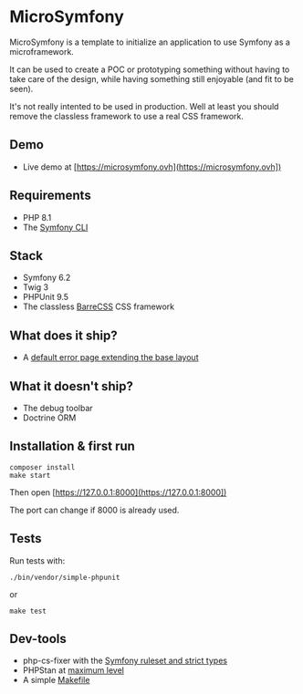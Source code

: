 # MicroSymfony

MicroSymfony is a template to initialize an application to use Symfony as a microframework.

It can be used to create a POC or prototyping something without having to take care
of the design, while having something still enjoyable (and fit to be seen).

It's not really intented to be used in production.
Well at least you should remove the classless framework to use a real CSS framework.


## Demo

* Live demo at [https://microsymfony.ovh](https://microsymfony.ovh])


## Requirements

* PHP 8.1
* The [Symfony CLI](https://symfony.com/download)


## Stack

* Symfony 6.2
* Twig 3
* PHPUnit 9.5
* The classless [BarreCSS](http://barecss.com/) CSS framework 


## What does it ship?
 
* A [default error page extending the base layout](https://github.com/strangebuzz/symfony-micro/blob/main/templates/bundles/TwigBundle/Exception/error.html.twig)



## What it doesn't ship?

* The debug toolbar
* Doctrine ORM


## Installation & first run

    composer install
    make start

Then open [https://127.0.0.1:8000](https://127.0.0.1:8000])

The port can change if 8000 is already used.


## Tests

Run tests with:

    ./bin/vendor/simple-phpunit

or

    make test


## Dev-tools 
 
* php-cs-fixer with the [Symfony ruleset and strict types](https://github.com/strangebuzz/symfony-micro/blob/main/php-cs-fixer.dist.php)
* PHPStan at [maximum level](https://github.com/strangebuzz/symfony-micro/blob/main/phpstan.neon)
* A simple [Makefile](https://github.com/strangebuzz/symfony-micro/blob/main/Makefile)
